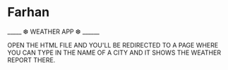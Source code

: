 # Farhan
_____ ❆ WEATHER APP ❆ ______

OPEN THE HTML FILE AND YOU'LL BE REDIRECTED TO A PAGE WHERE YOU CAN TYPE IN THE NAME OF A CITY AND IT SHOWS THE WEATHER REPORT THERE.
